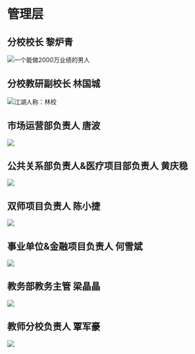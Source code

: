 # 管理层

## 分校校长 黎炉青

![&#x4E00;&#x4E2A;&#x80FD;&#x505A;2000&#x4E07;&#x4E1A;&#x7EE9;&#x7684;&#x7537;&#x4EBA;](../.gitbook/assets/wei-xin-tu-pian-20181104095842.jpg)

## 分校教研副校长 林国城

![&#x6C5F;&#x6E56;&#x4EBA;&#x79F0;&#xFF1A;&#x6797;&#x6821;](../.gitbook/assets/wei-xin-tu-pian-20181031114536-kao-bei.jpg)

## 市场运营部负责人 唐波

![](../.gitbook/assets/wei-xin-tu-pian-20181104101357.jpg)

## 公共关系部负责人&医疗项目部负责人 黄庆稳

![](../.gitbook/assets/wei-xin-tu-pian-20181104214258.jpg)

## 双师项目负责人 陈小捷

![](../.gitbook/assets/wei-xin-tu-pian-20181102140413.png)

## 事业单位&金融项目负责人 何雪斌

![](../.gitbook/assets/he-xue-bin.jpg)

## 教务部教务主管 梁晶晶

![](../.gitbook/assets/wei-xin-tu-pian-20181104213527.jpg)

## 教师分校负责人 覃军豪

![](../.gitbook/assets/wei-xin-tu-pian-20181104091540.jpg)

